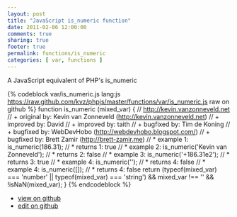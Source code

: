 ```yaml
---
layout: post
title: "JavaScript is_numeric function"
date: 2011-02-06 12:00:00
comments: true
sharing: true
footer: true
permalink: functions/is_numeric
categories: [ var, functions ]
---
```

A JavaScript equivalent of PHP's is_numeric
<!-- more -->
{% codeblock var/is_numeric.js lang:js https://raw.github.com/kvz/phpjs/master/functions/var/is_numeric.js raw on github %}
function is_numeric (mixed_var) {
    // http://kevin.vanzonneveld.net
    // +   original by: Kevin van Zonneveld (http://kevin.vanzonneveld.net)
    // +   improved by: David
    // +   improved by: taith
    // +   bugfixed by: Tim de Koning
    // +   bugfixed by: WebDevHobo (http://webdevhobo.blogspot.com/)
    // +   bugfixed by: Brett Zamir (http://brett-zamir.me)
    // *     example 1: is_numeric(186.31);
    // *     returns 1: true
    // *     example 2: is_numeric('Kevin van Zonneveld');
    // *     returns 2: false
    // *     example 3: is_numeric('+186.31e2');
    // *     returns 3: true
    // *     example 4: is_numeric('');
    // *     returns 4: false
    // *     example 4: is_numeric([]);
    // *     returns 4: false
    return (typeof(mixed_var) === 'number' || typeof(mixed_var) === 'string') && mixed_var !== '' && !isNaN(mixed_var);
}
{% endcodeblock %}
<ul>
 <li><a href="https://github.com/kvz/phpjs/blob/master/functions/var/is_numeric.js">view on github</a></li>
 <li><a href="https://github.com/kvz/phpjs/edit/master/functions/var/is_numeric.js">edit on github</a></li>
</ul>
